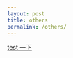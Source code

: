 ```yaml
---
layout: post
title: others
permalink: /others/
---
```


<!-- [test 一下]({% post_url 2016-01-20-welcome-to-jekyll %}) -->
[test 一下](http://www.baidu.com)
